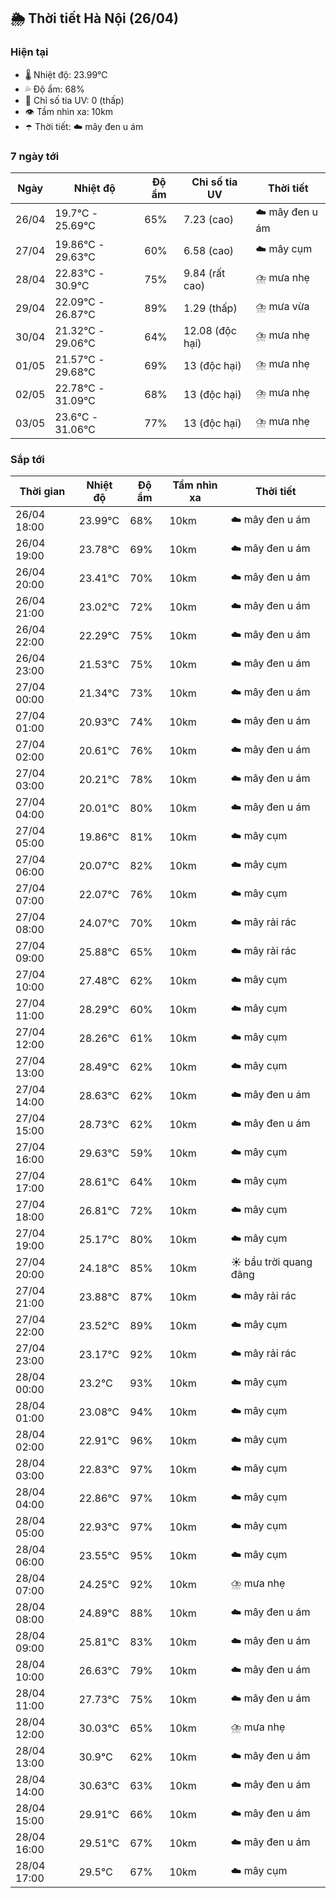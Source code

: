 ## 🌦️ Thời tiết Hà Nội (26/04)

### Hiện tại

- 🌡️ Nhiệt độ: 23.99℃
- 💦 Độ ẩm: 68%
- 🌟 Chỉ số tia UV: 0 (thấp)
- 👁️ Tầm nhìn xa: 10km
- ☂️ Thời tiết: ☁️ mây đen u ám

### 7 ngày tới

| Ngày | Nhiệt độ | Độ ẩm | Chỉ số tia UV | Thời tiết |
| --- | --- | --- | --- | --- |
| 26/04 | 19.7℃ - 25.69℃ | 65% | 7.23 (cao) | ☁️ mây đen u ám |
| 27/04 | 19.86℃ - 29.63℃ | 60% | 6.58 (cao) | ☁️ mây cụm |
| 28/04 | 22.83℃ - 30.9℃ | 75% | 9.84 (rất cao) | ⛈️ mưa nhẹ |
| 29/04 | 22.09℃ - 26.87℃ | 89% | 1.29 (thấp) | ⛈️ mưa vừa |
| 30/04 | 21.32℃ - 29.06℃ | 64% | 12.08 (độc hại) | ⛈️ mưa nhẹ |
| 01/05 | 21.57℃ - 29.68℃ | 69% | 13 (độc hại) | ⛈️ mưa nhẹ |
| 02/05 | 22.78℃ - 31.09℃ | 68% | 13 (độc hại) | ⛈️ mưa nhẹ |
| 03/05 | 23.6℃ - 31.06℃ | 77% | 13 (độc hại) | ⛈️ mưa nhẹ |

### Sắp tới

| Thời gian | Nhiệt độ | Độ ẩm | Tầm nhìn xa | Thời tiết |
| --- | --- | --- | --- | --- |
| 26/04 18:00 | 23.99℃ | 68% | 10km | ☁️ mây đen u ám |
| 26/04 19:00 | 23.78℃ | 69% | 10km | ☁️ mây đen u ám |
| 26/04 20:00 | 23.41℃ | 70% | 10km | ☁️ mây đen u ám |
| 26/04 21:00 | 23.02℃ | 72% | 10km | ☁️ mây đen u ám |
| 26/04 22:00 | 22.29℃ | 75% | 10km | ☁️ mây đen u ám |
| 26/04 23:00 | 21.53℃ | 75% | 10km | ☁️ mây đen u ám |
| 27/04 00:00 | 21.34℃ | 73% | 10km | ☁️ mây đen u ám |
| 27/04 01:00 | 20.93℃ | 74% | 10km | ☁️ mây đen u ám |
| 27/04 02:00 | 20.61℃ | 76% | 10km | ☁️ mây đen u ám |
| 27/04 03:00 | 20.21℃ | 78% | 10km | ☁️ mây đen u ám |
| 27/04 04:00 | 20.01℃ | 80% | 10km | ☁️ mây đen u ám |
| 27/04 05:00 | 19.86℃ | 81% | 10km | ☁️ mây cụm |
| 27/04 06:00 | 20.07℃ | 82% | 10km | ☁️ mây cụm |
| 27/04 07:00 | 22.07℃ | 76% | 10km | ☁️ mây cụm |
| 27/04 08:00 | 24.07℃ | 70% | 10km | ☁️ mây rải rác |
| 27/04 09:00 | 25.88℃ | 65% | 10km | ☁️ mây rải rác |
| 27/04 10:00 | 27.48℃ | 62% | 10km | ☁️ mây cụm |
| 27/04 11:00 | 28.29℃ | 60% | 10km | ☁️ mây cụm |
| 27/04 12:00 | 28.26℃ | 61% | 10km | ☁️ mây cụm |
| 27/04 13:00 | 28.49℃ | 62% | 10km | ☁️ mây cụm |
| 27/04 14:00 | 28.63℃ | 62% | 10km | ☁️ mây đen u ám |
| 27/04 15:00 | 28.73℃ | 62% | 10km | ☁️ mây đen u ám |
| 27/04 16:00 | 29.63℃ | 59% | 10km | ☁️ mây cụm |
| 27/04 17:00 | 28.61℃ | 64% | 10km | ☁️ mây cụm |
| 27/04 18:00 | 26.81℃ | 72% | 10km | ☁️ mây cụm |
| 27/04 19:00 | 25.17℃ | 80% | 10km | ☁️ mây cụm |
| 27/04 20:00 | 24.18℃ | 85% | 10km | ☀️ bầu trời quang đãng |
| 27/04 21:00 | 23.88℃ | 87% | 10km | ☁️ mây rải rác |
| 27/04 22:00 | 23.52℃ | 89% | 10km | ☁️ mây cụm |
| 27/04 23:00 | 23.17℃ | 92% | 10km | ☁️ mây rải rác |
| 28/04 00:00 | 23.2℃ | 93% | 10km | ☁️ mây cụm |
| 28/04 01:00 | 23.08℃ | 94% | 10km | ☁️ mây cụm |
| 28/04 02:00 | 22.91℃ | 96% | 10km | ☁️ mây cụm |
| 28/04 03:00 | 22.83℃ | 97% | 10km | ☁️ mây cụm |
| 28/04 04:00 | 22.86℃ | 97% | 10km | ☁️ mây cụm |
| 28/04 05:00 | 22.93℃ | 97% | 10km | ☁️ mây cụm |
| 28/04 06:00 | 23.55℃ | 95% | 10km | ☁️ mây cụm |
| 28/04 07:00 | 24.25℃ | 92% | 10km | ⛈️ mưa nhẹ |
| 28/04 08:00 | 24.89℃ | 88% | 10km | ☁️ mây đen u ám |
| 28/04 09:00 | 25.81℃ | 83% | 10km | ☁️ mây đen u ám |
| 28/04 10:00 | 26.63℃ | 79% | 10km | ☁️ mây đen u ám |
| 28/04 11:00 | 27.73℃ | 75% | 10km | ☁️ mây đen u ám |
| 28/04 12:00 | 30.03℃ | 65% | 10km | ⛈️ mưa nhẹ |
| 28/04 13:00 | 30.9℃ | 62% | 10km | ☁️ mây đen u ám |
| 28/04 14:00 | 30.63℃ | 63% | 10km | ☁️ mây đen u ám |
| 28/04 15:00 | 29.91℃ | 66% | 10km | ☁️ mây đen u ám |
| 28/04 16:00 | 29.51℃ | 67% | 10km | ☁️ mây đen u ám |
| 28/04 17:00 | 29.5℃ | 67% | 10km | ☁️ mây cụm |
